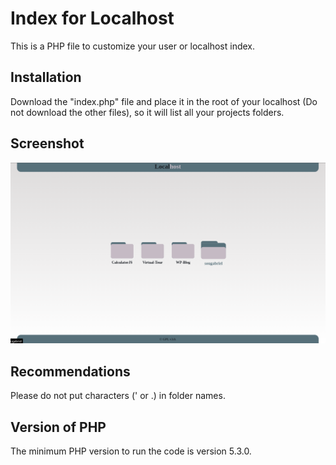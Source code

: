 # Index for Localhost
  This is a PHP file to customize your user or localhost index. 

## Installation
  Download the "index.php" file and place it in the root of your localhost (Do not download the other files), so it will list all your projects folders.

## Screenshot
  ![Screenshot of index.php](index-localhost.png)

## Recommendations
  Please do not put characters (' or .) in folder names.
  
## Version of PHP 
  The minimum PHP version to run the code is version 5.3.0.
